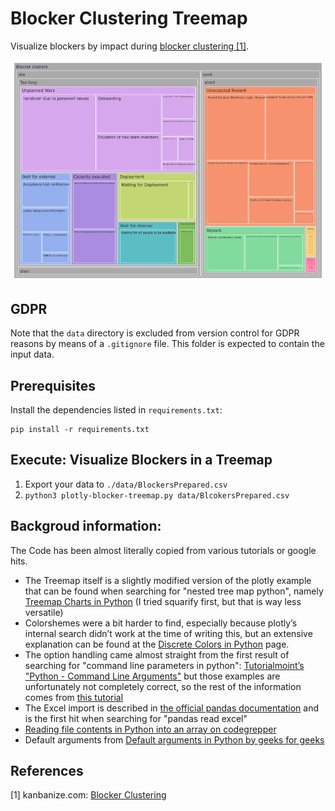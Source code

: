 # Blocker Clustering Treemap    

Visualize blockers by impact during [blocker clustering \[1\]](#ref-1).

![Screenshot](doc/screenshot.png)

## GDPR

Note that the `data` directory is excluded from version control for GDPR reasons by means of a `.gitignore` file. This folder is expected to contain the input data.

## Prerequisites

Install the dependencies listed in `requirements.txt`:

```shell
pip install -r requirements.txt
```

## Execute: Visualize Blockers in a Treemap

1. Export your data to `./data/BlockersPrepared.csv`
2. `python3 plotly-blocker-treemap.py data/BlcokersPrepared.csv`

## Backgroud information:
The Code has been almost literally copied from various tutorials or google hits. 

* The Treemap itself is a slightly modified version of the plotly example that can be found when searching for "nested tree map python", namely [Treemap Charts in Python](https://plotly.com/python/treemaps/) (I tried squarify first, but that is way less versatile)
* Colorshemes were a bit harder to find, especially because plotly’s internal search didn’t work at the time of writing this, but an extensive explanation can be found at the [Discrete Colors in Python](https://plotly.com/python/discrete-color/) page.
* The option handling came almost straight from the first result of searching for "command line parameters in python": [Tutorialmoint’s "Python - Command Line Arguments"](https://www.tutorialspoint.com/python/python_command_line_arguments.htm) but those examples are unfortunately not completely correct, so the rest of the information comes from [this tutorial](https://bip.weizmann.ac.il/course/python/PyMOTW/PyMOTW/docs/getopt/index.html)
* The Excel import is described in [the official pandas documentation](https://pandas.pydata.org/docs/reference/api/pandas.read_excel.html) and is the first hit when searching for "pandas read excel"
* [Reading file contents in Python into an array on codegrepper](https://www.codegrepper.com/code-examples/python/how+to+convert+text+file+to+array+in+python) 
* Default arguments from [Default arguments in Python by geeks for geeks](https://www.geeksforgeeks.org/default-arguments-in-python/)

## References
<a name="ref-1">[1]</a> kanbanize.com: [Blocker Clustering](https://kanbanize.com/kanban-resources/kanban-analytics/block-clustering)
